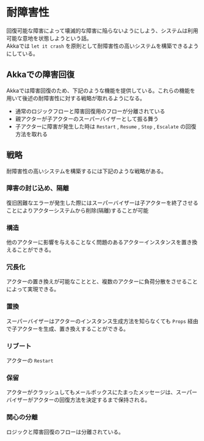 # 耐障害性
回復可能な障害によって壊滅的な障害に陥らないようにしよう、システムは利用可能な意地を状態しようという話。  
Akkaでは `let it crash` を原則として耐障害性の高いシステムを構築できるようにしている。

## Akkaでの障害回復
Akkaでは障害回復のため、下記のような機能を提供している。これらの機能を用いて後述の耐障害性に対する戦略が取れるようになる。

* 通常のロジックフローと障害回復用のフローが分離されている
* 親アクターが子アクターのスーパーバイザーとして振る舞う
* 子アクターに障害が発生した時は `Restart` , `Resume` , `Stop` , `Escalate` の回復方法を取れる

## 戦略
耐障害性の高いシステムを構築するには下記のような戦略がある。  

### 障害の封じ込め、隔離
復旧困難なエラーが発生した際にはスーパーバイザーは子アクターを終了させることによりアクターシステムから削除(隔離)することが可能

### 構造
他のアクターに影響を与えることなく問題のあるアクターインスタンスを置き換えることができる。

### 冗長化
アクターの置き換えが可能なこととと、複数のアクターに負荷分散をさせることによって実現できる。

### 置換
スーパーバイザーはアクターのインスタンス生成方法を知らなくても `Props` 経由で子アクターを生成、置き換えすることができる。

### リブート
アクターの `Restart` 

### 保留
アクターがクラッシュしてもメールボックスにたまったメッセージは、スーパーバイザーがアクターの回復方法を決定するまで保持される。

### 関心の分離
ロジックと障害回復のフローは分離されている。

